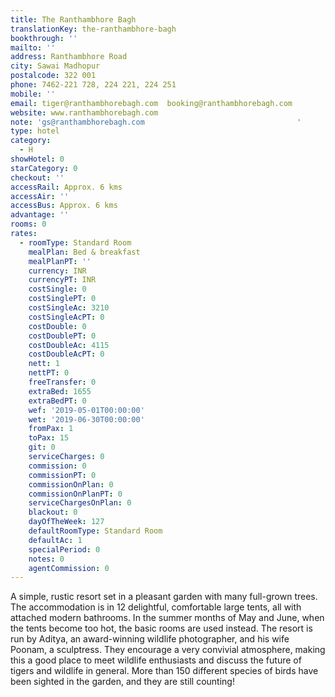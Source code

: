 ```yaml
---
title: The Ranthambhore Bagh
translationKey: the-ranthambhore-bagh
bookthrough: ''
mailto: ''
address: Ranthambhore Road
city: Sawai Madhopur
postalcode: 322 001
phone: 7462-221 728, 224 221, 224 251
mobile: ''
email: tiger@ranthambhorebagh.com  booking@ranthambhorebagh.com
website: www.ranthambhorebagh.com
note: 'gs@ranthambhorebagh.com                                  '
type: hotel
category:
  - H
showHotel: 0
starCategory: 0
checkout: ''
accessRail: Approx. 6 kms
accessAir: ''
accessBus: Approx. 6 kms
advantage: ''
rooms: 0
rates:
  - roomType: Standard Room
    mealPlan: Bed & breakfast
    mealPlanPT: ''
    currency: INR
    currencyPT: INR
    costSingle: 0
    costSinglePT: 0
    costSingleAc: 3210
    costSingleAcPT: 0
    costDouble: 0
    costDoublePT: 0
    costDoubleAc: 4115
    costDoubleAcPT: 0
    nett: 1
    nettPT: 0
    freeTransfer: 0
    extraBed: 1655
    extraBedPT: 0
    wef: '2019-05-01T00:00:00'
    wet: '2019-06-30T00:00:00'
    fromPax: 1
    toPax: 15
    git: 0
    serviceCharges: 0
    commission: 0
    commissionPT: 0
    commissionOnPlan: 0
    commissionOnPlanPT: 0
    serviceChargesOnPlan: 0
    blackout: 0
    dayOfTheWeek: 127
    defaultRoomType: Standard Room
    defaultAc: 1
    specialPeriod: 0
    notes: 0
    agentCommission: 0
---
```

A simple, rustic resort set in a pleasant garden with many full-grown trees. The accommodation is in 12 delightful, comfortable large tents, all with attached modern bathrooms. In the summer months of May and June, when the tents become too hot, the basic rooms are used instead. The resort is run by Aditya, an award-winning wildlife photographer, and his wife Poonam, a sculptress. They encourage a very convivial atmosphere, making this a good place to meet wildlife enthusiasts and discuss the future of tigers and wildlife in general. More than 150 different species of birds have been sighted in the garden, and they are still counting!